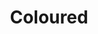 ---
templateKey: project
name: Kristen Chung
title: Coloured
category: Poster Design
thumbnail: ../thumbnails/kristen_chung_1.jpg
intro: >-
  This series of photographic posters explores the ramifications of wearing clothing and symbols from foreign cultures, specifically focusing on those of the Japanese, African and Indian. I blended culture specific motifs and various textiles to create my own patterns with underlying symbolic meaning.

  The Japanese poster attempts to oppose damaging, incorrect and ignorant stereotypes that appropriation often reinforces; in this case challenging a fetishized image of the docile, innocent Oriental woman. However, wearing clothing from another culture isn't inherently bad. The African and Indian poster demonstrates how respectful and equal cultural exchange can achieve mutual understanding as well as provide benefits to both groups.
  
imageOne: ../thumbnails/kristen_chung_1.jpg
imageTwo: ../thumbnails/kristen_chung_3.jpg
type: ImageTwo
---